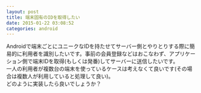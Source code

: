 ```yaml
---
layout: post
title: 端末固有のIDを取得したい
date: 2015-01-22 03:08:52
categories: android
---
```

<p>Androidで端末ごとにユニークなIDを持たせてサーバー側とやりとりする際に簡易的に利用者を識別したいです。事前の会員登録などはおこなわず、アプリケーション側で端末IDを取得(もしくは発番)してサーバーに送信したいです。<br>
一人の利用者が複数台の端末を使っているケースは考えなくて良いです(その場合は複数人が利用していると処理して良い)。<br>
どのように実装したら良いでしょうか？</p>
